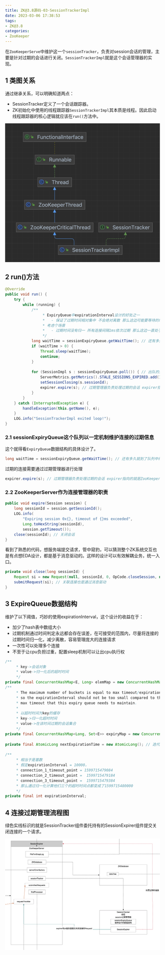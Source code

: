 ```yaml
---
title: ZK@3.8源码-03-SessionTrackerImpl
date: 2023-03-06 17:38:53
tags:
- ZK@3.8
categories:
- ZooKeeper
---
```


在`ZooKeeperServe`中维护这一个`sessionTracker`，负责对session会话的管理，主要是针对过期的会话进行关闭。`SessionTrackerImpl`就是这个会话管理器的实现。

## 1 类图关系

通过继承关系，可以明确知道两点：

* SessionTracker定义了一个会话跟踪器。
* ZK初始化中使用的线程跟踪器`SessionTrackerImpl`其本质是线程。因此启动线程跟踪器的核心逻辑就应该在`run()`方法中。

![](ZK-3-8源码-03-SessionTrackerImpl/image-20230307114714152.png)

## 2 run()方法

```java
@Override
public void run() {
    try {
        while (running) {
            /**
                 * ExpiryQueue中expirationInterval设计的好处之一
                 *   - 保证了过期时间相对集中 不会绝对离散 那么这边可能要等待的时间waitTime就不会密集且多 一定程度上让出了cpu执行权
                 * 考虑个场景
                 *   - 过期时间没有归一 所有连接间隔1ms依次过期 那么这边一直处于轮询中 cpu打满
                 */
            long waitTime = sessionExpiryQueue.getWaitTime(); // 还有多久就到了队列中维护的过期时间了
            if (waitTime > 0) {
                Thread.sleep(waitTime);
                continue;
            }

            for (SessionImpl s : sessionExpiryQueue.poll()) { // 出队的这一拨连接全部过期
                ServerMetrics.getMetrics().STALE_SESSIONS_EXPIRED.add(1);
                setSessionClosing(s.sessionId);
                expirer.expire(s); // 过期管理器负责处理过期的会话 expirer指向的就是ZooKeeperServer实现
            }
        }
    } catch (InterruptedException e) {
        handleException(this.getName(), e);
    }
    LOG.info("SessionTrackerImpl exited loop!");
}
```

### 2.1 sessionExpiryQueue这个队列以一定机制维护连接的过期信息

这个就得看`ExpiryQueue`数据结构的具体设计了。

```java
long waitTime = sessionExpiryQueue.getWaitTime(); // 还有多久就到了队列中维护的过期时间了
```



过期的连接需要通过过期管理器进行处理

```java
expirer.expire(s); // 过期管理器负责处理过期的会话 expirer指向的就是ZooKeeperServer实现
```

### 2.2 ZooKeeperServer作为连接管理器的职责

```java
public void expire(Session session) {
    long sessionId = session.getSessionId();
    LOG.info(
        "Expiring session 0x{}, timeout of {}ms exceeded",
        Long.toHexString(sessionId),
        session.getTimeout());
    close(sessionId); // 关闭会话
}
```



看到了熟悉的代码，想服务端提交请求，管中窥豹，可以猜测整个ZK系统交互也是有点想EDA设计，都是基于消息驱动的。这样的设计可以有效解耦业务，统一入口。

```java
private void close(long sessionId) {
    Request si = new Request(null, sessionId, 0, OpCode.closeSession, null, null);
    submitRequest(si); // 关联连接也是通过消息驱动
}
```

## 3 ExpireQueue数据结构

维护了以下阈值，巧妙的使用expirationInterval，这个设计的收益在于：

* 加少了hash表中数组大小
* 过期机制通过时间判定永远都会存在误差，在可接受的范围内，尽量将连接的过期时间归一化，减少离散，容易管理庞大的连接请求
* 一次性可以处理多个连接
* 不至于让cpu负担过重，配置sleep机制可以让出cpu执行权

```java
/**
     * key->会话对象
     * value->归一化后的超时时间
     */
private final ConcurrentHashMap<E, Long> elemMap = new ConcurrentHashMap<E, Long>();
/**
     * The maximum number of buckets is equal to max timeout/expirationInterval,
     * so the expirationInterval should not be too small compared to the
     * max timeout that this expiry queue needs to maintain.
     *
     * 以超时时间为key的缓存
     * key->归一化超时时间
     * value->在该时间过期的会话集合
     */
private final ConcurrentHashMap<Long, Set<E>> expiryMap = new ConcurrentHashMap<Long, Set<E>>();

private final AtomicLong nextExpirationTime = new AtomicLong(); // 迭代维护下一个过期时间 这样就可以拿着过期时间直接去hash表去这个过期时间映射的连接

/**
     * 相当于是基数
     * 假定expirationInterval = 10000，
     * connection_1_timeout_point = 1599715479084
     * connection_2_timeout_point =  1599715479184
     * connection_3_timeout_point =  1599715479384
     * 那么通过归一化计算他们三个的超时时间点都变成了1599715480000
     */
private final int expirationInterval;
```

## 4 连接过期管理流程图

绿色实线标识的就是SessionTracker组件委托持有的SessionExpirer组件提交关闭连接的一个请求。

![](ZK-3-8源码-03-SessionTrackerImpl/image-20230307124129292.png)